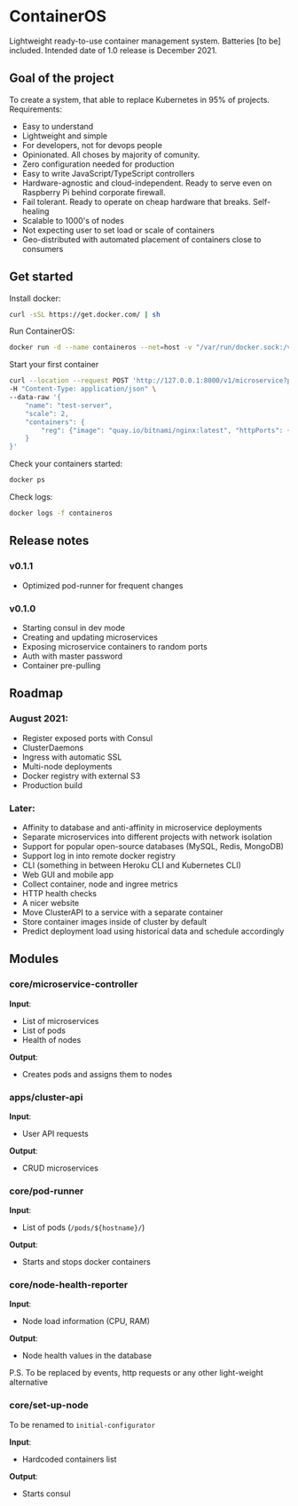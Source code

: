 # ContainerOS

Lightweight ready-to-use container management system. Batteries [to be] included. Intended date of 1.0 release is December 2021.

## Goal of the project

To create a system, that able to replace Kubernetes in 95% of projects. Requirements:

- Easy to understand
- Lightweight and simple
- For developers, not for devops people
- Opinionated. All choses by majority of comunity.
- Zero configuration needed for production
- Easy to write JavaScript/TypeScript controllers
- Hardware-agnostic and cloud-independent. Ready to serve even on Raspberry Pi behind corporate firewall.
- Fail tolerant. Ready to operate on cheap hardware that breaks. Self-healing
- Scalable to 1000's of nodes
- Not expecting user to set load or scale of containers
- Geo-distributed with automated placement of containers close to consumers

## Get started 

Install docker:

```bash
curl -sSL https://get.docker.com/ | sh
```

Run ContainerOS:
```bash
docker run -d --name containeros --net=host -v "/var/run/docker.sock:/var/run/docker.sock" quay.io/containeros/containeros:v0.1.1 
```

Start your first container

```bash
curl --location --request POST 'http://127.0.0.1:8000/v1/microservice?password=dev' \
-H "Content-Type: application/json" \
--data-raw '{
    "name": "test-server",
    "scale": 2,
    "containers": {
        "reg": {"image": "quay.io/bitnami/nginx:latest", "httpPorts": {"80": "hello.localhost"}}
    }
}'
```

Check your containers started: 
```bash
docker ps
```

Check logs:
```bash
docker logs -f containeros
```

## Release notes

### v0.1.1
- Optimized pod-runner for frequent changes

### v0.1.0

- Starting consul in dev mode
- Creating and updating microservices
- Exposing microservice containers to random ports
- Auth with master password
- Container pre-pulling

## Roadmap

### August 2021: 
- Register exposed ports with Consul
- ClusterDaemons
- Ingress with automatic SSL
- Multi-node deployments
- Docker registry with external S3
- Production build

### Later:
- Affinity to database and anti-affinity in microservice deployments
- Separate microservices into different projects with network isolation
- Support for popular open-source databases (MySQL, Redis, MongoDB)
- Support log in into remote docker registry
- CLI (something in between Heroku CLI and Kubernetes CLI)
- Web GUI and mobile app
- Collect container, node and ingree metrics
- HTTP health checks
- A nicer website
- Move ClusterAPI to a service with a separate container
- Store container images inside of cluster by default
- Predict deployment load using historical data and schedule accordingly

## Modules

### core/microservice-controller

**Input**: 
- List of microservices
- List of pods
- Health of nodes

**Output**: 
- Creates pods and assigns them to nodes

### apps/cluster-api
**Input**: 
- User API requests

**Output**: 
- CRUD microservices

### core/pod-runner
**Input**: 
- List of pods (`/pods/${hostname}/`)

**Output**: 
- Starts and stops docker containers

### core/node-health-reporter
**Input**: 
- Node load information (CPU, RAM)

**Output**: 
- Node health values in the database

P.S. To be replaced by events, http requests or any other light-weight alternative

### core/set-up-node
To be renamed to `initial-configurator`

**Input**: 
- Hardcoded containers list

**Output**: 
- Starts consul